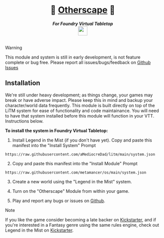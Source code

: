 <h1 align="center">🔶 <a href="https://www.kickstarter.com/projects/sonofoak/tokyo-otherworld-a-mythic-cyberpunk-rpg" rel="noreferrer" target="_blank">Otherscape</a> 🔶</h1>
<div align="center"><strong><em>For Foundry Virtual Tabletop</em></strong></div>
<div align="center"><img width="30px" src="https://foundryvtt.com/static/assets/icons/fvtt.png" /></div>

<br />

> [!WARNING]
> This module and system is still in early development, is not feature complete or bug free. Please report all issues/bugs/feedback on [Github Issues](https://github.com/metamancer/os/issues?q=is:issue+is:open+sort:updated-desc)

## Installation

We're still under heavy development; as things change, your games may break or have adverse impact. Please keep this in mind and backup your character/world data frequently. This module is built directly on top of the LiTM system for ease of functionality and code maintainance. You will need to have that system installed before this module will function in your VTT. Instructions below.

**To install the system in Foundry Virtual Tabletop:**

1. Install Legend in the Mist (if you don't have yet). Copy and paste this manifest into the "Install System" Prompt
   
```
https://raw.githubusercontent.com/aMediocreDad/litm/main/system.json
```

2. Copy and paste this manifest into the "Install Module" Prompt

```
https://raw.githubusercontent.com/metamancer/os/main/system.json
```

3. Create a new world using the "Legend in the Mist" system.
   
4. Turn on the "Otherscape" Module from within your game.

5. Play and report any bugs or issues on [Github](https://github.com/metamancer/os/issues).

> [!NOTE]
> If you like the game consider becoming a late backer on [Kickstarter](https://www.kickstarter.com/projects/sonofoak/tokyo-otherworld-a-mythic-cyberpunk-rpg), and if you're interested in a Fantasy genre using the same rules engine, check out Legend in the Mist on [Kickstarter](https://www.kickstarter.com/projects/sonofoak/legend-in-the-mist-rpg).
